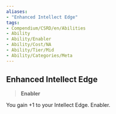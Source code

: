 ```yaml
---
aliases:
- "Enhanced Intellect Edge"
tags:
- Compendium/CSRD/en/Abilities
- Ability
- Ability/Enabler
- Ability/Cost/NA
- Ability/Tier/Mid
- Ability/Categories/Meta
---
```


  
## Enhanced Intellect Edge  
>**Enabler**
  
You gain +1 to your Intellect Edge. Enabler.
